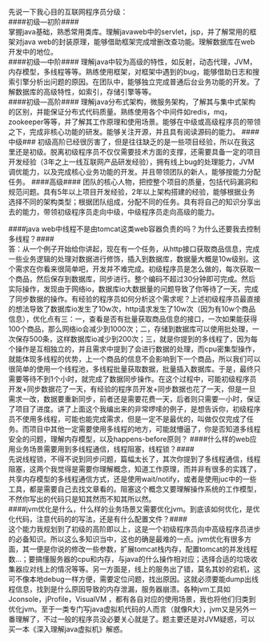 先说一下我心目的互联网程序员分级：  
####初级—初阶####  
掌握java基础，熟悉常用类库。理解javaweb中的servlet，jsp，并了解常用的框架对java web的封装原理，能够借助框架完成增删改查功能。理解数据库在web开发中的地位。  
####初级—中阶####
理解java中较为高级的特性，如反射，动态代理，JVM，内存模型，多线程等等。熟练使用框架，对框架中遇到的bug，能够借助日志和搜索引擎分析出问题的原因。在团队中，能够独立完成普通后台业务功能的开发。了解数据库的高级特性，如索引，存储引擎等等。  
####初级—高阶####
理解java分布式架构，微服务架构，了解其与集中式架构的区别，并能保证分布式代码质量。熟练使用各个中间件如redis，mq，zookeeper等等，并了解其工作原理和使用场景。能够在中级或高级程序员的带领之下，完成非核心功能的研发。能够关注开源，并且具有阅读源码的能力。
####中级###
初级高阶已经很厉害了，但是往往缺乏的是一些项目经验，所以在我这里还是初级。脱离初级程序员不仅仅需要技术方面的支撑，还需要具备一定的项目开发经验（3年之上一线互联网产品研发经验），拥有线上bug的处理能力，JVM调优能力，以及完成核心业务功能的开发。并且带领团队的新人，能够按能力分配任务。
####高级####
团队的核心人物，把控整个项目的质量，包括代码漏洞和规范问题。具有5年以上项目开发经验，2年以上架构搭建的经验，能够根据业务选择不同的架构类型；根据团队组成，分配不同的任务。具有将自己的知识分享出去的能力，带领初级程序员走向中级，中级程序员走向高级的能力。

####java web中线程不是由tomcat这类web容器负责的吗？为什么还要我去控制多线程？####   
 答：从一个例子开始给你讲起，现在有一个任务，从http接口获取商品信息，完成一些业务逻辑的处理对数据进行修饰，插入到数据库，数据量大概是10w级别。这个需求在你看来很简单吧，开发并不难完成。初级程序员是怎么做的，每次获取一个商品，然后保存到数据库，同步进行。整个编码不超过30分钟即可完成。然后实际操作，发现由于网络io，数据库io大数据量的问题导致了你等待了一天，完成了同步数据的操作。有经验的程序员如何分析这个需求呢？上述初级程序员最直接的想法导致了数据库io发生了10w次，http请求发生了10w次（因为有10w个商品信息），优化点有三：一，查看是否有批量获取商品信息的接口，一次如果能获得100个商品，那么网络io会减少到1000次；二，存储到数据库可以使用批处理，一次保存500条，这样数据库io减少到200次；三，就是你提到的多线程了，因为每个操作是互相独立的，并且需求中提到了会进行数据的处理，而cpu密集型操作，就能体现多线程的优势，上一个商品的信息不会影响到下一个商品，所以我们可以很简单的使用一个线程池，多线程批量获取数据，批量插入数据库。于是，最终只需要等待不到1个小时，就完成了数据同步操作。在这个过程中，可能初级程序员开发+同步数据花了一天，有经验的程序员开发+同步数据也花了一天，但是一旦需求一改，数据要重新同步，前者还是需要花费一天，后者则只需要一小时，保证了项目了进度。讲了上面这个我编出来的非常啰嗦的例子，是想告诉你，初级程序员不使用多线程，可能也能完成需求，但是一定不是最优的，叫做仅仅完成了任务。而项目中其他一定需要使用多线程的地方，可能就懵逼了，你是否知道多线程安全的问题，理解内存模型，以及happens-before原则？
####什么样的web应用业务场景需要用到多线程通信，线程阻塞，线程锁？####  
 先说线程锁，不得不说到同步问题，篇幅太长了，其次你提到了多线程通信，线程阻塞，这两个我觉得是需要你理解概念，知道工作原理，而并非有很多的实践了，共享内存模型的多线程通信方式，还是使用wait/notify，或者是使用juc中的一些工具，都是需要自己去找文章看的。阻塞这个概念又要理解操作系统的工作模型，不然你写出的代码只是知其然而不知其所以然。  
####jvm优化是什么，什么样的业务场景又需要优化jvm。到底该如何优化，是优化代码，注意代码的的写法，还是有什么配置文件？####   
 这个能力我规划到了初级的高阶即以上，这是一个初级程序员向中高级程序员进步的必备知识。所以这么多知识当中，这也的确是最难的一点。jvm优化有很多方面，其一便是你说的修改一些参数，扩展tomcat栈内存，配置tomcat的并发线程数...；要搞懂服务器的cpu和内存，与java的什么操作相对应；选择合适的垃圾收集器应对线上的情况等等。另一方面是，线上的服务出了错，莫名其妙的宕机，这可不像本地debug一样方便，需要定位问题，找出原因。这就必须要能dump出线程信息，找到是什么原因导致的内存泄漏，服务器崩溃。各种jvm工具如 Jconsole，jProfile，VisualVM ，都有各自对应的使用场景，我也将他们归类到优化jvm。至于一类专门写java虚拟机代码的人而言（就像R大），jvm又是另外一番理解了，不过一般的程序员没必要关心就是了。题主要还是对JVM疑惑，可以买一本《深入理解java虚拟机》解惑。




